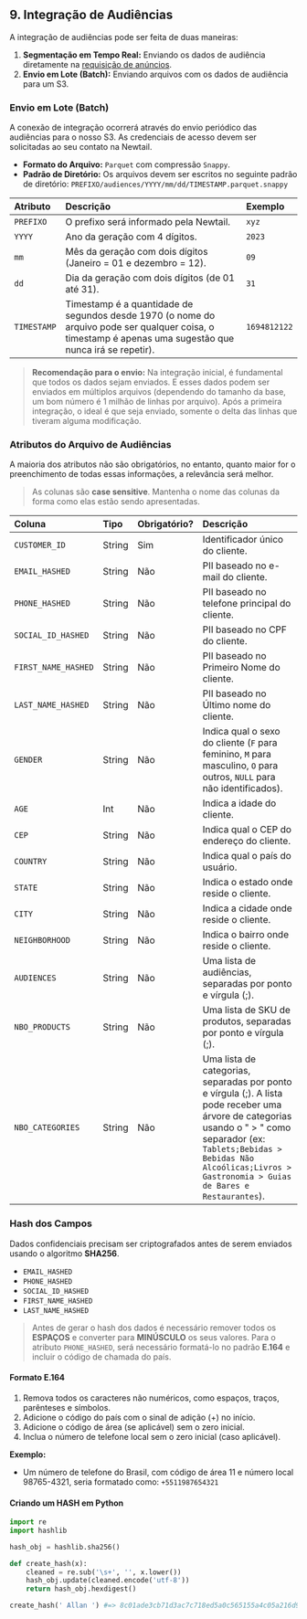 ## 9. Integração de Audiências

A integração de audiências pode ser feita de duas maneiras:

1.  **Segmentação em Tempo Real:** Enviando os dados de audiência diretamente na [requisição de anúncios](./4-integracao-via-api.md#segmentação-de-anúncios).
2.  **Envio em Lote (Batch):** Enviando arquivos com os dados de audiência para um S3.

### Envio em Lote (Batch)

A conexão de integração ocorrerá através do envio periódico das audiências para o nosso S3. As credenciais de acesso devem ser solicitadas ao seu contato na Newtail.

*   **Formato do Arquivo:** `Parquet` com compressão `Snappy`.
*   **Padrão de Diretório:** Os arquivos devem ser escritos no seguinte padrão de diretório:
    `PREFIXO/audiences/YYYY/mm/dd/TIMESTAMP.parquet.snappy`

| Atributo  | Descrição                                                                                             | Exemplo      |
| :-------- | :---------------------------------------------------------------------------------------------------- | :----------- |
| `PREFIXO` | O prefixo será informado pela Newtail.                                                                | `xyz`        |
| `YYYY`    | Ano da geração com 4 dígitos.                                                                         | `2023`       |
| `mm`      | Mês da geração com dois dígitos (Janeiro = 01 e dezembro = 12).                                       | `09`         |
| `dd`      | Dia da geração com dois dígitos (de 01 até 31).                                                       | `31`         |
| `TIMESTAMP`| Timestamp é a quantidade de segundos desde 1970 (o nome do arquivo pode ser qualquer coisa, o timestamp é apenas uma sugestão que nunca irá se repetir). | `1694812122` |

> **Recomendação para o envio:** Na integração inicial, é fundamental que todos os dados sejam enviados. E esses dados podem ser enviados em múltiplos arquivos (dependendo do tamanho da base, um bom número é 1 milhão de linhas por arquivo). Após a primeira integração, o ideal é que seja enviado, somente o delta das linhas que tiveram alguma modificação.

### Atributos do Arquivo de Audiências

A maioria dos atributos não são obrigatórios, no entanto, quanto maior for o preenchimento de todas essas informações, a relevância será melhor.

> As colunas são **case sensitive**. Mantenha o nome das colunas da forma como elas estão sendo apresentadas.

| Coluna              | Tipo   | Obrigatório? | Descrição                                                                                                                                                                                                                                                        |
| :------------------ | :----- | :----------- | :--------------------------------------------------------------------------------------------------------------------------------------------------------------------------------------------------------------------------------------------------------------- |
| `CUSTOMER_ID`       | String | Sim          | Identificador único do cliente.                                                                                                                                                                                                                                  |
| `EMAIL_HASHED`      | String | Não          | PII baseado no e-mail do cliente.                                                                                                                                                                                                                                |
| `PHONE_HASHED`      | String | Não          | PII baseado no telefone principal do cliente.                                                                                                                                                                                                                    |
| `SOCIAL_ID_HASHED`  | String | Não          | PII baseado no CPF do cliente.                                                                                                                                                                                                                                   |
| `FIRST_NAME_HASHED` | String | Não          | PII baseado no Primeiro Nome do cliente.                                                                                                                                                                                                                         |
| `LAST_NAME_HASHED`  | String | Não          | PII baseado no Último nome do cliente.                                                                                                                                                                                                                           |
| `GENDER`            | String | Não          | Indica qual o sexo do cliente (`F` para feminino, `M` para masculino, `O` para outros, `NULL` para não identificados).                                                                                                                                            |
| `AGE`               | Int    | Não          | Indica a idade do cliente.                                                                                                                                                                                                                                       |
| `CEP`               | String | Não          | Indica qual o CEP do endereço do cliente.                                                                                                                                                                                                                        |
| `COUNTRY`           | String | Não          | Indica qual o país do usuário.                                                                                                                                                                                                                                   |
| `STATE`             | String | Não          | Indica o estado onde reside o cliente.                                                                                                                                                                                                                           |
| `CITY`              | String | Não          | Indica a cidade onde reside o cliente.                                                                                                                                                                                                                           |
| `NEIGHBORHOOD`      | String | Não          | Indica o bairro onde reside o cliente.                                                                                                                                                                                                                           |
| `AUDIENCES`         | String | Não          | Uma lista de audiências, separadas por ponto e vírgula (;).                                                                                                                                                                                                      |
| `NBO_PRODUCTS`      | String | Não          | Uma lista de SKU de produtos, separadas por ponto e vírgula (;).                                                                                                                                                                                                 |
| `NBO_CATEGORIES`    | String | Não          | Uma lista de categorias, separadas por ponto e vírgula (;). A lista pode receber uma árvore de categorias usando o " > " como separador (ex: `Tablets;Bebidas > Bebidas Não Alcoólicas;Livros > Gastronomia > Guias de Bares e Restaurantes`). |

### Hash dos Campos

Dados confidenciais precisam ser criptografados antes de serem enviados usando o algoritmo **SHA256**.

*   `EMAIL_HASHED`
*   `PHONE_HASHED`
*   `SOCIAL_ID_HASHED`
*   `FIRST_NAME_HASHED`
*   `LAST_NAME_HASHED`

> Antes de gerar o hash dos dados é necessário remover todos os **ESPAÇOS** e converter para **MINÚSCULO** os seus valores.
> Para o atributo `PHONE_HASHED`, será necessário formatá-lo no padrão **E.164** e incluir o código de chamada do país.

#### Formato E.164

1.  Remova todos os caracteres não numéricos, como espaços, traços, parênteses e símbolos.
2.  Adicione o código do país com o sinal de adição (+) no início.
3.  Adicione o código de área (se aplicável) sem o zero inicial.
4.  Inclua o número de telefone local sem o zero inicial (caso aplicável).

**Exemplo:**

*   Um número de telefone do Brasil, com código de área 11 e número local 98765-4321, seria formatado como: `+5511987654321`

#### Criando um HASH em Python

```python
import re
import hashlib

hash_obj = hashlib.sha256()

def create_hash(x):
    cleaned = re.sub('\s+', '', x.lower())
    hash_obj.update(cleaned.encode('utf-8'))
    return hash_obj.hexdigest()

create_hash(' Allan ') #=> 8c01ade3cb71d3ac7c718ed5a0c565155a4c05a216d9e59013c5d7b49e916914
```
